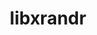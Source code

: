 ---
title: "libxrandr"
layout: cache
categories: [package, develop]
meta: {"versions": ["1.5.0", "1.5.3"], "compilers": ["gcc@=11.1.0", "gcc@=11.3.0", "gcc@=7.3.1"], "oss": ["amzn2", "ubuntu20.04", "ubuntu22.04"], "platforms": ["linux"], "targets": ["aarch64", "neoverse_n1", "x86_64_v3"], "stacks": ["aws-isc", "aws-isc-aarch64", "data-vis-sdk", "e4s", "gpu-tests", "ml-linux-x86_64-rocm"], "num_specs": 9, "num_specs_by_stack": {"aws-isc-aarch64": 4, "aws-isc": 2, "ml-linux-x86_64-rocm": 3, "gpu-tests": 2, "e4s": 2, "data-vis-sdk": 2}}
spec_details: [{"hash": "rd4jvyvtv3lgjrg5t3ugyftn4d7jdnrh", "compiler": "gcc@=7.3.1", "versions": ["1.5.0"], "os": "amzn2", "platform": "linux", "target": "aarch64", "variants": ["build_system=autotools"], "stacks": ["aws-isc-aarch64"], "size": "-", "tarball": "https://binaries.spack.io/develop/build_cache/linux-amzn2-aarch64/gcc-7.3.1/libxrandr-1.5.0/linux-amzn2-aarch64-gcc-7.3.1-libxrandr-1.5.0-rd4jvyvtv3lgjrg5t3ugyftn4d7jdnrh.spack"}, {"hash": "s2ojy5prvpzg3tj745mxvexu6mwx745l", "compiler": "gcc@=7.3.1", "versions": ["1.5.0"], "os": "amzn2", "platform": "linux", "target": "aarch64", "variants": ["build_system=autotools"], "stacks": ["aws-isc-aarch64"], "size": "-", "tarball": "https://binaries.spack.io/develop/build_cache/linux-amzn2-aarch64/gcc-7.3.1/libxrandr-1.5.0/linux-amzn2-aarch64-gcc-7.3.1-libxrandr-1.5.0-s2ojy5prvpzg3tj745mxvexu6mwx745l.spack"}, {"hash": "d3kyjkcpyxxaosunsjv5r3pnrf2zq6xm", "compiler": "gcc@=7.3.1", "versions": ["1.5.0"], "os": "amzn2", "platform": "linux", "target": "neoverse_n1", "variants": ["build_system=autotools"], "stacks": ["aws-isc-aarch64"], "size": "-", "tarball": "https://binaries.spack.io/develop/build_cache/linux-amzn2-neoverse_n1/gcc-7.3.1/libxrandr-1.5.0/linux-amzn2-neoverse_n1-gcc-7.3.1-libxrandr-1.5.0-d3kyjkcpyxxaosunsjv5r3pnrf2zq6xm.spack"}, {"hash": "sgh2ox42sopugwp7ntq74t2dd4haqrag", "compiler": "gcc@=7.3.1", "versions": ["1.5.0"], "os": "amzn2", "platform": "linux", "target": "neoverse_n1", "variants": ["build_system=autotools"], "stacks": ["aws-isc-aarch64"], "size": "-", "tarball": "https://binaries.spack.io/develop/build_cache/linux-amzn2-neoverse_n1/gcc-7.3.1/libxrandr-1.5.0/linux-amzn2-neoverse_n1-gcc-7.3.1-libxrandr-1.5.0-sgh2ox42sopugwp7ntq74t2dd4haqrag.spack"}, {"hash": "ypvdtguwdqbnuzzljr5jss2czdhouecp", "compiler": "gcc@=7.3.1", "versions": ["1.5.0"], "os": "amzn2", "platform": "linux", "target": "x86_64_v3", "variants": ["build_system=autotools"], "stacks": ["aws-isc", "ml-linux-x86_64-rocm"], "size": "-", "tarball": "https://binaries.spack.io/develop/build_cache/linux-amzn2-x86_64_v3/gcc-7.3.1/libxrandr-1.5.0/linux-amzn2-x86_64_v3-gcc-7.3.1-libxrandr-1.5.0-ypvdtguwdqbnuzzljr5jss2czdhouecp.spack"}, {"hash": "eeoa7qb7ujb2q4aiphovrp5velghbqhf", "compiler": "gcc@=7.3.1", "versions": ["1.5.0"], "os": "amzn2", "platform": "linux", "target": "x86_64_v3", "variants": ["build_system=autotools"], "stacks": ["aws-isc", "ml-linux-x86_64-rocm"], "size": "-", "tarball": "https://binaries.spack.io/develop/build_cache/linux-amzn2-x86_64_v3/gcc-7.3.1/libxrandr-1.5.0/linux-amzn2-x86_64_v3-gcc-7.3.1-libxrandr-1.5.0-eeoa7qb7ujb2q4aiphovrp5velghbqhf.spack"}, {"hash": "po2onmkt2efklzwr3oarakbvmse4qzqw", "compiler": "gcc@=11.1.0", "versions": ["1.5.0"], "os": "ubuntu20.04", "platform": "linux", "target": "x86_64_v3", "variants": ["build_system=autotools"], "stacks": ["gpu-tests", "e4s", "data-vis-sdk"], "size": "-", "tarball": "https://binaries.spack.io/develop/build_cache/linux-ubuntu20.04-x86_64_v3/gcc-11.1.0/libxrandr-1.5.0/linux-ubuntu20.04-x86_64_v3-gcc-11.1.0-libxrandr-1.5.0-po2onmkt2efklzwr3oarakbvmse4qzqw.spack"}, {"hash": "ddwq44grdapi7haczqchpuo57frh4xtd", "compiler": "gcc@=11.1.0", "versions": ["1.5.0"], "os": "ubuntu20.04", "platform": "linux", "target": "x86_64_v3", "variants": ["build_system=autotools"], "stacks": ["gpu-tests", "e4s", "data-vis-sdk"], "size": "-", "tarball": "https://binaries.spack.io/develop/build_cache/linux-ubuntu20.04-x86_64_v3/gcc-11.1.0/libxrandr-1.5.0/linux-ubuntu20.04-x86_64_v3-gcc-11.1.0-libxrandr-1.5.0-ddwq44grdapi7haczqchpuo57frh4xtd.spack"}, {"hash": "wtfzxqvqumwnvknei5gax56cjfuygt4q", "compiler": "gcc@=11.3.0", "versions": ["1.5.3"], "os": "ubuntu22.04", "platform": "linux", "target": "x86_64_v3", "variants": ["build_system=autotools"], "stacks": ["ml-linux-x86_64-rocm"], "size": "-", "tarball": "https://binaries.spack.io/develop/build_cache/linux-ubuntu22.04-x86_64_v3/gcc-11.3.0/libxrandr-1.5.3/linux-ubuntu22.04-x86_64_v3-gcc-11.3.0-libxrandr-1.5.3-wtfzxqvqumwnvknei5gax56cjfuygt4q.spack"}]
---